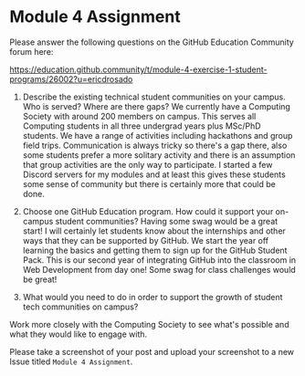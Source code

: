 # Module 4 Assignment

Please answer the following questions on the GitHub Education Community forum here:

https://education.github.community/t/module-4-exercise-1-student-programs/26002?u=ericdrosado

1. Describe the existing technical student communities on your campus. Who is served? Where are there gaps?
We currently have a Computing Society with around 200 members on campus. This serves all Computing students in all three undergrad years plus MSc/PhD students. We have a range of activities including hackathons and group field trips. Communication is always tricky so there's a gap there, also some students prefer a more solitary activity and there is an assumption that group activities are the only way to participate. I started a few Discord servers for my modules and at least this gives these students some sense of community but there is certainly more that could be done.


2. Choose one GitHub Education program. How could it support your on-campus student communities?
Having some swag would be a great start! I will certainly let students know about the internships and other ways that they can be supported by GitHub. We start the year off learning the basics and getting them to sign up for the GitHub Student Pack. This is our second year of integrating GitHub into the classroom in Web Development from day one! Some swag for class challenges would be great!

3. What would you need to do in order to support the growth of student tech communities on campus?

Work more closely with the Computing Society to see what's possible and what they would like to engage with.

Please take a screenshot of your post and upload your screenshot to a new Issue titled `Module 4 Assignment`.
